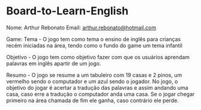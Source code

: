 # Board-to-Learn-English

Nome: Arthur Rebonato
Email: arthur.rebonato@hotmail.com

Game:
Tema - O jogo tem como tema o ensino de inglês para crianças recém iniciadas na área, tendo como o fundo do game um tema infantil

Objetivo - O jogo tem como objetivo fazer com que os usuários aprendam palavras em inglês apartir de um jogo.

Resumo - O jogo se resume a um tabuleiro com 19 casas e 2 pinos, um vermelho sendo o computador e um azul sendo o jogador. No jogo, o objetivo do jogar é acertar a tradução das palavras e assim andando uma casa, caso erre a tradução o computador anda uma casa. Se o jogar chegar primeiro na área chamada de fim ele ganha, caso contrário ele perde.
